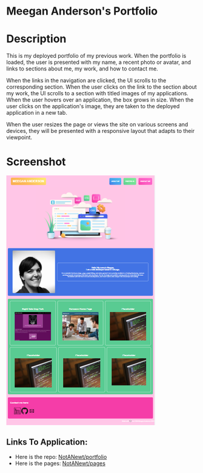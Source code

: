 # Meegan Anderson's Portfolio

# Description

This is my deployed portfolio of my previous work. When the portfolio is loaded, the user is presented with my name, a recent photo or avatar, and links to sections about me, my work, and how to contact me.

When the links in the navigation are clicked, the UI scrolls to the corresponding section. When the user clicks on the link to the section about my work, the UI scrolls to a section with titled images of my applications. When the user hovers over an application, the box grows in size. When the user clicks on the application's image, they are taken to the deployed application in a new tab.

When the user resizes the page or views the site on various screens and devices, they will be presented with a responsive layout that adapts to their viewpoint.

# Screenshot

![The portfolio webpage includes a navigation bar, a header image, an about me section, cards with links to previous work, a contact me section, and a footer the bottom of the page.](./assets/img/portfolio_ss.PNG)

## Links To Application:

- Here is the repo: [NotANewt/portfolio](https://github.com/NotANewt/portfolio)
- Here is the pages: [NotANewt/pages](https://notanewt.github.io/portfolio/)
